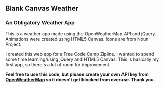 ## Blank Canvas Weather
### An Obligatory Weather App

This is a weather app made using the OpenWeatherMap API and jQuery. Animations were created using HTML5 Canvas. Icons are from Noun Project.

I created this web app for a Free Code Camp Zipline. I wanted to spend some time learning/using jQuery and HTML5 Canvas. This is basically my first app, so there's a lot of room for improvement.

**Feel free to use this code, but please create your own API key from [OpenWeatherMap](https://openweathermap.org/) so it doesn't get blocked from overuse. Thank you.**
